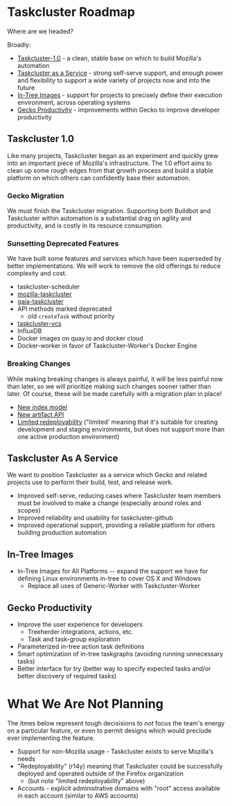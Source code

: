 # Taskcluster Roadmap

Where are we headed?

Broadly:

 * [Taskcluster-1.0](#taskcluster-10) - a clean, stable base on which to build Mozilla's automation
 * [Taskcluster as a Service](#taskcluster-as-a-service) - strong self-serve support, and enough power and flexibility to support a wide variety of projects now and into the future
 * [In-Tree Images](#in-tree-images) - support for projects to precisely define their execution environment, across operating systems
 * [Gecko Productivity](#gecko-productivity) - improvements within Gecko to improve developer productivity

## Taskcluster 1.0

Like many projects, Taskcluster began as an experiment and quickly grew into an
important piece of Mozilla's infrastructure. The 1.0 effort aims to clean up
some rough edges from that growth process and build a stable platform on which
others can confidently base their automation.

### Gecko Migration

We must finish the Taskcluster migration. Supporting both Buildbot and
Taskcluster within automation is a substantial drag on agility and
productivity, and is costly in its resource consumption.

### Sunsetting Deprecated Features

We have built some features and services which have been superseded by better
implementations. We will work to remove the old offerings to reduce complexity
and cost.

 * taskcluster-scheduler
 * [mozilla-taskcluster](https://github.com/taskcluster/taskcluster-rfcs/issues/42)
 * [gaia-taskcluster](https://github.com/taskcluster/taskcluster-rfcs/issues/44)
 * API methods marked deprecated
   * old `createTask` without priority
 * [taskcluster-vcs](https://github.com/taskcluster/taskcluster-rfcs/issues/43)
 * InfluxDB
 * Docker images on quay.io and docker cloud
 * Docker-worker in favor of Taskcluster-Worker's Docker Engine

### Breaking Changes

While making breaking changes is always painful, it will be less painful now
than later, so we will prioritize making such changes sooner rather than later.
Of course, these will be made carefully with a migration plan in place!

 * [New index model](https://github.com/taskcluster/taskcluster-rfcs/issues/30)
 * [New artifact API](https://github.com/taskcluster/taskcluster-rfcs/issues/7)
 * [Limited redeployability](https://github.com/taskcluster/taskcluster-rfcs/issues/13) ("limited' meaning that it's suitable for creating development and staging environments, but does not support more than one active production environment)

## Taskcluster As A Service

We want to position Taskcluster as a service which Gecko and related projects
use to perform their build, test, and release work.

 * Improved self-serve, reducing cases where Taskcluster team members must be involved to make a change (especially around roles and scopes)
 * Improved reliability and usability for taskcluster-github
 * Improved operational support, providing a reliable platform for others building production automation

## In-Tree Images

 * In-Tree Images for All Platforms -- expand the support we have for defining Linux environments in-tree to cover OS X and Windows
   * Replace all uses of Generic-Worker with Taskcluster-Worker

## Gecko Productivity

 * Improve the user experience for developers
   * Treeherder integrations, actions, etc.
   * Task and task-group exploration
 * Parameterized in-tree action task definitions
 * Smart optimization of in-tree taskgraphs (avoiding running unnecessary tasks)
 * Better interface for try (better way to specify expected tasks and/or better discovery of required tasks)

# What We Are Not Planning

The itmes below represent tough decisisions to *not* focus the team's energy on
a particular feature, or even to permit designs which would preclude ever
implementing the feature.

 * Support for non-Mozilla usage - Taskcluster exists to serve Mozilla's needs
 * "Redeployability" (r14y) meaning that Taskcluster could be successfully deployed and operated outside of the Firefox organization
   * (but note "limited redeployability" above)
 * Accounts - explicit administrative domains with "root" access available in each account (similar to AWS accounts)
